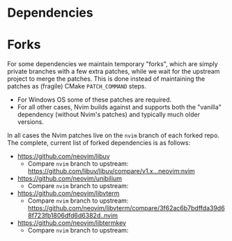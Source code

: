 Dependencies
============

Forks
=====

For some dependencies we maintain temporary "forks", which are simply private branches with a few extra patches, while we wait for the upstream project to merge the patches. This is done instead of maintaining the patches as (fragile) CMake `PATCH_COMMAND` steps.

* For Windows OS some of these patches are required. 
* For all other cases, Nvim builds against and supports both the "vanilla" dependency (without Nvim's patches) and typically much older versions.

In all cases the Nvim patches live on the `nvim` branch of each forked repo. The complete, current list of forked dependencies is as follows:

* https://github.com/neovim/libuv
	* Compare `nvim` branch to upstream: https://github.com/libuv/libuv/compare/v1.x...neovim:nvim
* https://github.com/neovim/unibilium
	* Compare `nvim` branch to upstream: 
* https://github.com/neovim/libvterm
	* Compare `nvim` branch to upstream: https://github.com/neovim/libvterm/compare/3f62ac6b7bdffda39d68f723fb1806dfd6d6382d..nvim
* https://github.com/neovim/libtermkey
	* Compare `nvim` branch to upstream: 
